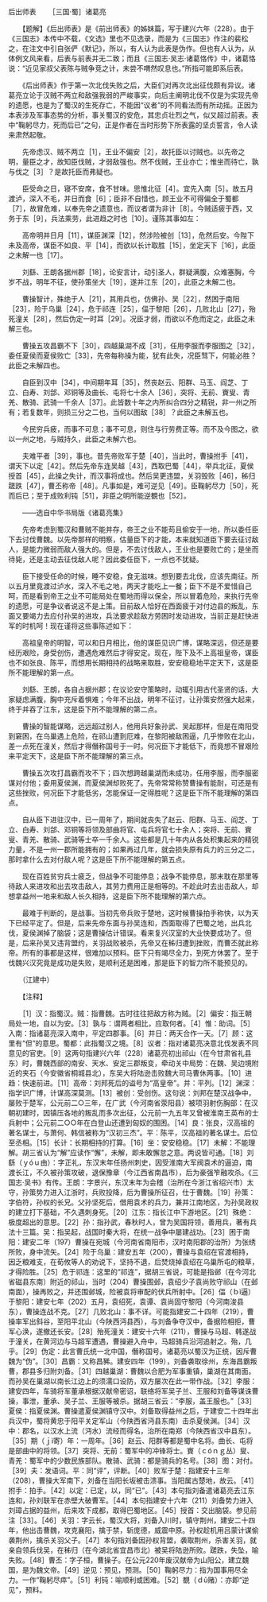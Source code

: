后出师表
　　［三国·蜀］诸葛亮

　　【题解】《后出师表》是《前出师表》的姊妹篇，写于建兴六年（228）。由于《三国志》本传中不载，《文选》里也不见选录，而是为《三国志》作注的裴松之，在注文中引自张俨《默记》，所以，有人认为此表是伪作。但也有人认为，从体例文风来看，后表与前表并无二致；而且《三国志·吴志·诸葛恪传》中，诸葛恪说：“近见家叔父表陈与贼争竞之计，未尝不喟然叹息也。”所指可能即系后表。

　　《后出师表》作于第一次北伐失败之后，大臣们对再次北出征伐颇有异议。诸葛亮立论于汉贼不两立和敌强我弱的严峻事实，向后主阐明北伐不仅是为实现先帝的遗愿，也是为了蜀汉的生死存亡，不能因“议者”的不同看法而有所动摇。正因为本表涉及军事态势的分析，事关蜀汉的安危，其忠贞壮烈之气，似又超过前表。表中“鞠躬尽力，死而后已”之句，正是作者在当时形势下所表露的坚贞誓言，令人读来肃然起敬。　

　　先帝虑汉、贼不两立［1］，王业不偏安［2］，故托臣以讨贼也。以先帝之明，量臣之才，故知臣伐贼，才弱敌强也。然不伐贼，王业亦亡；惟坐而待亡，孰与伐之［3］？是故托臣而弗疑也。

　　臣受命之日，寝不安席，食不甘味。思惟北征［4］。宜先入南［5］。故五月渡泸，深入不毛，并日而食［6］；臣非不自惜也，顾王业不可得偏全于蜀都［7］，故冒危难，以奉先帝之遗意也，而议者谓为非计［8］。今贼适疲于西，又务于东［9］，兵法乘劳，此进趋之时也［10］。谨陈其事如左：

　　高帝明并日月［11］，谋臣渊深［12］，然涉险被创［13］，危然后安。今陛下未及高帝，谋臣不如良、平［14］，而欲以长计取胜［15］，坐定天下［16］，此臣之未解一也［17］。

　　刘繇、王朗各据州郡［18］，论安言计，动引圣人，群疑满腹，众难塞胸，今岁不战，明年不征，使孙策坐大［19］，遂并江东［20］，此臣之未解二也。

　　曹操智计，殊绝于人［21］，其用兵也，仿佛孙、吴［22］，然困于南阳［23］，险于乌巢［24］，危于祁连［25］，偪于黎阳［26］，几败北山［27］，殆死潼关［28］，然后伪定一时耳［29］。况臣才弱，而欲以不危而定之，此臣之未解三也。

　　曹操五攻昌霸不下［30］，四越巢湖不成［31］，任用李服而李服图之［32］，委任夏侯而夏侯败亡［33］，先帝每称操为能，犹有此失，况臣驽下，何能必胜？此臣之未解四也。

　　自臣到汉中［34］，中间期年耳［35］，然丧赵云、阳群、马玉、阎芝、丁立、白寿、刘郃、邓铜等及曲长、屯将七十余人［36］，突将、无前、賨叟、青羌、散骑、武骑一千余人［37］。此皆数十年之内所纠合四分之精锐，非一州之所有；若复数年，则损三分之二也，当何以图敌［38］？此臣之未解五也。

　　今民穷兵疲，而事不可息；事不可息，则住与行劳费正等。而不及今图之，欲以一州之地，与贼持久，此臣之未解六也。

　　夫难平者［39］，事也。昔先帝败军于楚［40］，当此时，曹操拊手［41］，谓天下以定［42］。然后先帝东连吴越［43］，西取巴蜀［44］，举兵北征，夏侯授首［45］，此操之失计，而汉事将成也。然后吴更违盟，关羽毁败［46］，秭归蹉跌［47］，曹丕称帝［48］。凡事如是，难可逆见［49］。臣鞠躬尽力［50］，死而后已；至于成败利钝［51］，非臣之明所能逆覩也［52］。

　　——选自中华书局版《诸葛亮集》　　

　　先帝考虑到蜀汉和曹贼不能并存，帝王之业不能苟且偷安于一地，所以委任臣下去讨伐曹魏。以先帝那样的明察，估量臣下的才能，本来就知道臣下要去征讨敌人，是能力微弱而敌人强大的。但是，不去讨伐敌人，王业也是要败亡的；是坐而待毙，还是主动去征伐敌人呢？因此委任臣下，一点也不犹疑。

　　臣下接受任命的时候，睡不安稳，食无滋味。想到要去北伐，应该先南征。所以五月里竟渡过泸水，深入不毛之地，两天才能吃上一餐；臣下不是不爱惜自己呵，而是看到帝王之业不可能局处在蜀地而得以保全，所以冒着危险，来执行先帝的遗愿，可是争议者说这不是上策。目前敌人恰好在西面疲于对付边县的叛乱，东面又要竭力去应付孙吴的进攻，兵法要求趁敌方劳困时发动进攻，当前正是赶快进军的时机呵！现在谨将这些事陈述如下： 

　　高祖皇帝的明智，可以和日月相比，他的谋臣见识广博，谋略深远，但还是要经历艰险，身受创伤，遭遇危难然后才得安定。现在，陛下及不上高祖皇帝，谋臣也不如张良、陈平，而想用长期相持的战略来取胜，安安稳稳地平定天下，这是臣所不能理解的第一点。

　　刘繇、王朗，各自占据州郡；在议论安守策略时，动辄引用古代圣贤的话，大家疑虑满腹，胸中充斥着惧难；今年不出战，明年不征讨，让孙策安然强大起来，终于并吞了江东，这是臣下所不能理解的第二点。

　　曹操的智能谋略，远远超过别人，他用兵好象孙武、吴起那样，但是在南阳受到窘困，在乌巢遇上危险，在祁山遭到厄难，在黎阳被敌困逼，几乎惨败在北山，差一点死在潼关，然后才得僭称国号于一时。何况臣下才能低下，而竟想不冒艰险来平定天下，这是臣下所不能理解的第三点。

　　曹操五次攻打昌霸而攻不下；四次想跨越巢湖而未成功，任用李服，而李服密谋对付他；委用夏侯渊，而夏侯渊却败死了。先帝常常称赞曹操有能耐，可还是有这些挫败，何况臣下才能低劣，怎能保证一定得胜呢？这是臣下所不能理解的第四点。 

　　自从臣下进驻汉中，已一周年了，期间就丧失了赵云、阳群、马玉、阎芝、丁立、白寿、刘郃、邓铜等将领及部曲将官、屯兵将官七十余人；突将、无前、賨叟、青羌、散骑、武骑等士卒一千余人。这些都是几十年内从各处积集起来的精锐力量，不是一州一郡所能拥有的；如果再过几年，就会损失原有兵力的三分之二，那时拿什么去对付敌人呢？这是臣下所不能理解的第五点。

　　现在百姓贫穷兵士疲乏，但战争不可能停息；战争不能停息，那末耽在那里等待敌人来进攻和出去攻击敌人，其劳力费用正是相等的。不趁此时去出击敌人，却想拿益州一地来和敌人长久相持，这是臣下所不能理解的第六点。 

　　最难于判断的，是战事。当初先帝兵败于楚地，这时候曹操拍手称快，以为天下已经平定了。但是，后来先帝东面与孙吴连和，西面取得了巴蜀之地，出兵北伐，夏侯渊掉了脑袋；这是曹操估计错误。看来复兴汉室的大业快要成功了。但是，后来孙吴又违背盟约，关羽战败被杀，先帝又在秭归遭到挫败，而曹丕就此称帝。所有的事都是这样，很难加以预料。臣下只有竭尽全力，到死方休罢了。至于伐魏兴汉究竟是成功是失败，是顺利还是困难，那是臣下的智力所不能预见的。

　　（江建中）

　　【注释】 

　　［1］汉：指蜀汉。贼：指曹魏。古时往往把敌方称为贼。［2］偏安：指王朝局处一地，自以为安。［3］孰与：谓两者相比，应取何者。［4］惟：助词。［5］入南：指诸葛亮深入南中，平定四郡事。［6］并日：两天合作一天。［7］顾：这里有“但”的意思。蜀都：此指蜀汉之境。［8］议者：指对诸葛亮决意北伐发表不同意见的官吏。［9］这两句指建兴六年（228）诸葛亮初出祁山（在今甘肃省礼县东）时，曹魏西部的南安、天水、安定三郡叛变，牵动关中局势：在魏、吴边境附近的夹石（今安徽省桐城县北），东吴大将陆逊击败魏大司马曹休两事。［10］进趋：快速前进。［11］高帝：刘邦死后的谥号为“高皇帝”。并：平列。［12］渊深：指学识广博，计谋高深莫测。［13］被创：受创伤。这句说：刘邦在楚汉战争中，屡败于楚军，公元前二○三年，在广武（今河南省荥阳县）被项羽射伤胸部：在汉朝初建时，因镇压各地的叛乱而多次出征，公元前一九五年又曾被淮南王英布的士兵射中；公元前二○○年在白登山还遭到匈奴的围困。［14］良：张良，汉高祖的著名谋士，与萧何、韩信被称为“汉初三杰”。平：陈平，汉高祖的著名谋士。后位至丞相。［15］长计：长期相持的打算。［16］坐：安安稳稳。［17］未解：不能理解。胡三省认为“解”应读作“懈”，未解，即未敢懈怠之意。两说皆可通。［18］刘繇（ｙóｕ由）：字正礼，东汉末年任扬州刺史，因受淮南大军阀袁术的逼迫，南渡长江，不久被孙策攻破，退保豫章（今江西省南昌市），后为豪强笮融攻杀。《三国志·吴书》有传。王朗：字景兴，东汉末年为会稽（治所在今浙江省绍兴市）太守，孙策势力进入江浙时，兵败投降，后为曹操所征召，仕于曹魏。［19］孙策：字伯符，孙权的长兄。父孙坚死后，借用袁术的兵力，兼并江南地区，为孙吴政权的建立打下基础，不久遇刺身死。［20］江东：指长江中下游地区。［21］殊绝：极度超出的意思。［22］孙：指孙武，春秋时人，曾为吴国将领，善用兵，著有兵法十三篇。吴：指吴起，战国时秦大将，在统一战争中屡建战功。［23］困于南阳：建安二年（197）曹操在宛城（今河南省南阳市，汉时南阳郡的治所）为张绣所败，身中流矢。［24］险于乌巢：建安五年（200），曹操与袁绍在官渡相持，因乏粮难支，在荀攸等人的劝说下，坚持不退，后焚烧掉袁绍在乌巢所屯的粮草，才得险胜。［25］危于祁连：这里的“祁连”，据胡三省说，可能是指邺（在今河北省磁县东南）附近的祁山，当时（204）曹操围邺，袁绍少子袁尚败守祁山（在邺南面），操再败之，并还围邺城，险被袁将审配的伏兵所射中。［26］偪（ｂì逼）于黎阳：建安七年（202）五月，袁绍死，袁谭、袁尚固守黎阳（今河南浚县东），曹操连战不克。［27］几败北山：事不详。可能指建安二十四年（219），曹操率军出斜谷，至阳平北山（今陕西沔县西），与刘备争夺汉中，备据险相拒，曹军心涣，遂撤还长安。［28］殆死潼关：建安十六年（211），曹操与马超、韩遂战于潼关，在黄河边与马超军遭遇，曹操避入舟中，马超骑兵沿河追射之。殆，几乎。［29］伪定：此言曹氏统一北中国，僭称国号。诸葛亮以蜀汉为正统，因斥曹魏为“伪”。［30］昌霸：又称昌豨。建安四年（199），刘备袭取徐州，东海昌霸叛曹，郡县多归附刘备。［31］四越巢湖：曹魏以合肥为军事重镇，巢湖在其南面。而孙吴在巢湖以南长江边上的须濡口设防，双方屡次在此一带作战。［32］李服：建安四年，车骑将军董承根据汉献帝密诏，联络将军吴子兰、王服和刘备等谋诛曹操，事泄，董承、吴子兰、王服等被杀。据胡三省云：“李服，盖王服也。”［33］夏侯：指夏侯渊。曹操遣夏侯渊镇守汉中。刘备取得益州之后，于建安二十四年出兵汉中，蜀将黄忠于阳平关定军山（今陕西省沔县东南）击杀夏侯渊。［34］汉中：郡名，以汉水上流（沔水）流经而得名，治所在南郑（今陕西省汉中县东）。［35］期（ｊì寄）年：一周年。［36］赵云、阳群等都是蜀中名将。曲长、屯将是部曲中的将领。［37］突将、无前：蜀军中的冲锋将士。賨（ｃóｎｇ丛）叟、青羌：蜀军中的少数民族部队。散骑、武骑：都是骑兵的名号。［38］图：对付。［39］夫：发语词。平：同“评”，评断。［40］败军于楚：指建安十三年（208），曹操大军南下，刘备在当阳长坂被击溃事。当阳属古楚地，故云。［41］拊手：拍手。［42］以定：已定，以，同“已”。［43］本句指刘备遣诸葛亮去江东连和，孙刘联军在赤壁大破曹军。［44］本句指建安十六年（211）刘备势力进入刘璋占据的益州，后来攻下成都，取得巴蜀地区。［45］授首：交出脑袋。参见前注［33］。［46］关羽：字云长，蜀汉大将，刘备入川时，镇守荆州，建安二十四年，他出击曹魏，攻克襄阳，擒于禁，斩庞德，威震中原。孙权趁机用吕蒙计谋偷袭荆州，擒杀关羽父子。［47］本句指刘备因孙权背盟，袭取荆州，杀害关羽，就亲自领兵伐吴，在秭归（在今湖北省宜昌市北）被吴将陆逊所败。蹉跌，失坠，喻失败。［48］曹丕：字子桓，曹操子。在公元220年废汉献帝为山阳公，建立魏国，是为魏文帝。［49］逆见：预见，预测。［50］鞠躬尽力：指为国事用尽全力。一作“鞠躬尽瘁”。［51］利钝：喻顺利或困难。［52］覩（ｄǔ赌）：亦即“逆见”，预料。 


